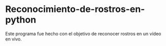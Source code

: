 # Reconocimiento-de-rostros-en-python
Este programa fue hecho con el objetivo de reconocer rostros en un vídeo en vivo. 
